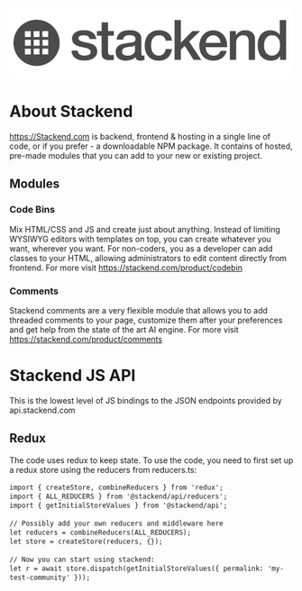 ![Stackend Logo](https://github.com/josh-sthlm/stackend-js-api/blob/master/stackend_logo_dark.png)

# About Stackend
https://Stackend.com is backend, frontend & hosting in a single line of code, or if you prefer - a downloadable NPM package.
It contains of hosted, pre-made modules that you can add to your new or existing project.

## Modules

### Code Bins
Mix HTML/CSS and JS and create just about anything. Instead of limiting WYSIWYG editors with templates on top, you can create whatever you want, wherever you want. For non-coders, you as a developer can add classes to your HTML, allowing administrators to edit content directly from frontend. 
For more visit https://stackend.com/product/codebin

### Comments
Stackend comments are a very flexible module that allows you to add threaded comments to your page, customize them after your preferences and get help from the state of the art AI engine.
For more visit https://stackend.com/product/comments



# Stackend JS API

This is the lowest level of JS bindings to the JSON endpoints provided by api.stackend.com

## Redux

The code uses redux to keep state. To use the code, you need to first set up a redux store using the reducers from reducers.ts:

```
import { createStore, combineReducers } from 'redux';
import { ALL_REDUCERS } from '@stackend/api/reducers';
import { getInitialStoreValues } from '@stackend/api';
    
// Possibly add your own reducers and middleware here
let reducers = combineReducers(ALL_REDUCERS);    
let store = createStore(reducers, {});
    
// Now you can start using stackend:
let r = await store.dispatch(getInitialStoreValues({ permalink: 'my-test-community' }));              
```
